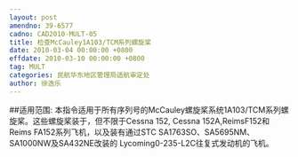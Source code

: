```yaml
---
layout: post
amendno: 39-6577
cadno: CAD2010-MULT-05
title: 检查McCauley1A103/TCM系列螺旋桨
date: 2010-03-04 00:00:00 +0800
effdate: 2010-03-10 00:00:00 +0800
tag: MULT
categories: 民航华东地区管理局适航审定处
author: 徐逸乐
---
```


##适用范围:
本指令适用于所有序列号的McCauley螺旋桨系统1A103/TCM系列螺旋桨。这些螺旋桨装于，但不限于Cessna 152, Cessna 152A,ReimsF152和Reims FA152系列飞机，以及装有通过STC SA1763SO、SA5695NM、SA1000NW及SA432NE改装的 Lycoming0-235-L2C往复式发动机的飞机。

